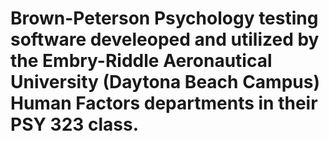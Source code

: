 
<h1>Brown-Peterson Psychology testing software develeoped and utilized by the Embry-Riddle Aeronautical University (Daytona Beach Campus) Human Factors departments in their PSY 323 class. </h1>
